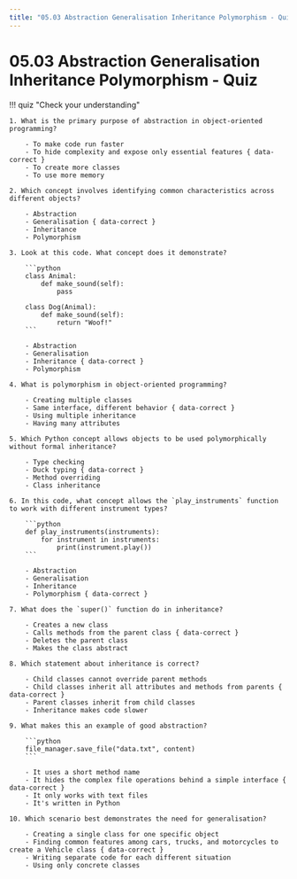 ```yaml
---
title: "05.03 Abstraction Generalisation Inheritance Polymorphism - Quiz"
---
```


# 05.03 Abstraction Generalisation Inheritance Polymorphism - Quiz

!!! quiz "Check your understanding"

    1. What is the primary purpose of abstraction in object-oriented programming?

        - To make code run faster
        - To hide complexity and expose only essential features { data-correct }
        - To create more classes
        - To use more memory

    2. Which concept involves identifying common characteristics across different objects?

        - Abstraction
        - Generalisation { data-correct }
        - Inheritance
        - Polymorphism

    3. Look at this code. What concept does it demonstrate?

        ```python
        class Animal:
            def make_sound(self):
                pass

        class Dog(Animal):
            def make_sound(self):
                return "Woof!"
        ```

        - Abstraction
        - Generalisation
        - Inheritance { data-correct }
        - Polymorphism

    4. What is polymorphism in object-oriented programming?

        - Creating multiple classes
        - Same interface, different behavior { data-correct }
        - Using multiple inheritance
        - Having many attributes

    5. Which Python concept allows objects to be used polymorphically without formal inheritance?

        - Type checking
        - Duck typing { data-correct }
        - Method overriding
        - Class inheritance

    6. In this code, what concept allows the `play_instruments` function to work with different instrument types?

        ```python
        def play_instruments(instruments):
            for instrument in instruments:
                print(instrument.play())
        ```

        - Abstraction
        - Generalisation
        - Inheritance
        - Polymorphism { data-correct }

    7. What does the `super()` function do in inheritance?

        - Creates a new class
        - Calls methods from the parent class { data-correct }
        - Deletes the parent class
        - Makes the class abstract

    8. Which statement about inheritance is correct?

        - Child classes cannot override parent methods
        - Child classes inherit all attributes and methods from parents { data-correct }
        - Parent classes inherit from child classes
        - Inheritance makes code slower

    9. What makes this an example of good abstraction?

        ```python
        file_manager.save_file("data.txt", content)
        ```

        - It uses a short method name
        - It hides the complex file operations behind a simple interface { data-correct }
        - It only works with text files
        - It's written in Python

    10. Which scenario best demonstrates the need for generalisation?

        - Creating a single class for one specific object
        - Finding common features among cars, trucks, and motorcycles to create a Vehicle class { data-correct }
        - Writing separate code for each different situation
        - Using only concrete classes
